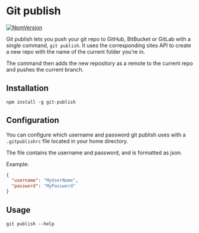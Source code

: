 # Git publish

[![NpmVersion](https://img.shields.io/npm/v/git-publish.svg)](https://www.npmjs.com/package/git-publish)

Git publish lets you push your git repo to GitHub, BitBucket or GitLab with a single command, `git publish`.
It uses the corresponding sites API to create a new repo with the name of the current folder you're in.

The command then adds the new repository as a remote to the current repo and pushes the current branch.

## Installation

`npm install -g git-publish`

## Configuration

You can configure which username and password git publish uses with a `.gitpublishrc` file located in your home directory.

The file contains the username and password, and is formatted as json.

Example:

```json
{
  "username": "MyUserName",
  "password": "MyPassword"
}

```

## Usage

`git publish --help`
